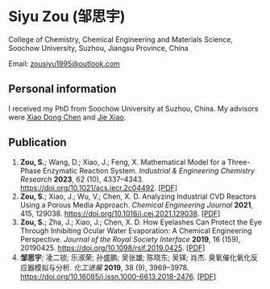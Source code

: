# Siyu Zou (邹思宇)

College of Chemistry, Chemical Engineering and Materials Science, Soochow University, Suzhou, Jiangsu Province, China

Email: [zousiyu1995@outlook.com](mailto://zousiyu1995@outlook.com)

## Personal information

I received my PhD from Soochow University at Suzhou, China. My advisors were [Xiao Dong Chen](https://scholar.google.com/citations?user=fg3sXKwAAAAJ&hl=zh-CN) and [Jie Xiao](https://scholar.google.com/citations?user=lKpqfmkAAAAJ&hl=zh-CN).

## Publication

1. **Zou, S.**; Wang, D.; Xiao, J.; Feng, X. Mathematical Model for a Three-Phase Enzymatic Reaction System. *Industrial & Engineering Chemistry Research* **2023**, 62 (10), 4337–4343. <https://doi.org/10.1021/acs.iecr.2c04492>. [[PDF]](./Zou2023%20-%20Mathematical%20Model%20for%20a%20Three%20Phase%20Enzymatic%20Reaction%20System.pdf)
2. **Zou, S.**; Xiao, J.; Wu, V.; Chen, X. D. Analyzing Industrial CVD Reactors Using a Porous Media Approach. *Chemical Engineering Journal* **2021**, 415, 129038. <https://doi.org/10.1016/j.cej.2021.129038>. [[PDF]](./Zou2021%20-%20Analyzing%20Industrial%20CVD%20Reactors%20Using%20a%20Porous%20Media%20Approach.pdf)
3. **Zou, S.**; Zha, J.; Xiao, J.; Chen, X. D. How Eyelashes Can Protect the Eye Through Inhibiting Ocular Water Evaporation: A Chemical Engineering Perspective. *Journal of the Royal Society Interface* **2019**, 16 (159), 20190425. <https://doi.org/10.1098/rsif.2019.0425>. [[PDF]](./Zou2019%20-%20How%20Eyelashes%20Can%20Protect%20the%20Eye%20through%20Inhibiting%20Ocular%20Water%20Evaporation_%20a%20Chemical%20Engineering%20Perspective.pdf)
4. **邹思宇**; 凌二锁; 乐淑荣; 孙盛鹏; 吴张雄; 陈晓东; 吴铎; 肖杰. 臭氧催化氧化反应器模拟与分析. *化工进展* **2019**, 38 (9), 3969–3978. <https://doi.org/10.16085/j.issn.1000-6613.2018-2476>. [[PDF]](./%E9%82%B9%E6%80%9D%E5%AE%872019%20-%20%E8%87%AD%E6%B0%A7%E5%82%AC%E5%8C%96%E6%B0%A7%E5%8C%96%E5%8F%8D%E5%BA%94%E5%99%A8%E6%A8%A1%E6%8B%9F%E4%B8%8E%E5%88%86%E6%9E%90.pdf)
